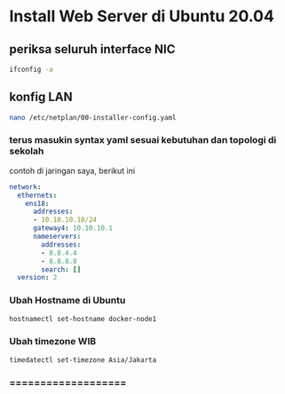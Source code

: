 # Install Web Server di Ubuntu 20.04

## periksa seluruh interface NIC
```bash
ifconfig -a
```

## konfig LAN
```bash
nano /etc/netplan/00-installer-config.yaml
```
### terus masukin syntax yaml sesuai kebutuhan dan topologi di sekolah
contoh di jaringan saya, berikut ini
```yaml
network:
  ethernets:
    ens18:
      addresses:
      - 10.10.10.10/24
      gateway4: 10.10.10.1
      nameservers:
        addresses:
        - 8.8.4.4
        - 8.8.8.8
        search: []
  version: 2
```

### Ubah Hostname di Ubuntu
```bash
hostnamectl set-hostname docker-node1
```
### Ubah timezone WIB
```bash
timedatectl set-timezone Asia/Jakarta
```
### ===================
